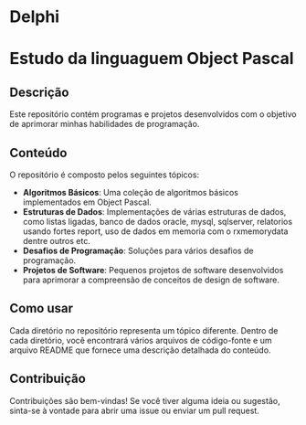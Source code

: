 # Delphi

# Estudo da linguaguem Object Pascal

## Descrição

Este repositório contém programas e projetos desenvolvidos com o objetivo de aprimorar minhas habilidades de programação.

## Conteúdo

O repositório é composto pelos seguintes tópicos:

- **Algoritmos Básicos**: Uma coleção de algoritmos básicos implementados em Object Pascal.
- **Estruturas de Dados**: Implementações de várias estruturas de dados, como listas ligadas, banco de dados oracle, mysql, sqlserver, relatorios usando fortes report, uso de dados em memoria com o rxmemorydata dentre outros etc.
- **Desafios de Programação**: Soluções para vários desafios de programação.
- **Projetos de Software**: Pequenos projetos de software desenvolvidos para aprimorar a compreensão de conceitos de design de software.

## Como usar

Cada diretório no repositório representa um tópico diferente. Dentro de cada diretório, você encontrará vários arquivos de código-fonte e um arquivo README que fornece uma descrição detalhada do conteúdo.

## Contribuição

Contribuições são bem-vindas! Se você tiver alguma ideia ou sugestão, sinta-se à vontade para abrir uma issue ou enviar um pull request.
